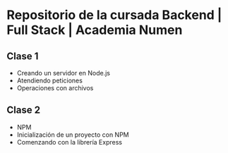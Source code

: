 # Repositorio de la cursada Backend | Full Stack | Academia Numen

## Clase 1
- Creando un servidor en Node.js
- Atendiendo peticiones
- Operaciones con archivos

## Clase 2
- NPM
- Inicialización de un proyecto con NPM
- Comenzando con la librería Express